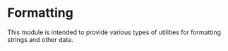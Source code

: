 # Formatting

This module is intended to provide various types of utilities for formatting strings and other data.
